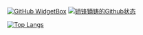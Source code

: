 [![GitHub WidgetBox](https://github-widgetbox.vercel.app/api/profile?username=XiaofengdiZhu&data=followers,repositories)](https://github.com/Jurredr/github-widgetbox)
[![销锋镝铸的Github状态](https://github-readme-stats.vercel.app/api?username=XiaofengdiZhu&show_icons=true&include_all_commits=true&custom_title=销锋镝铸的Github状态)](https://github.com/XiaofengdiZhu)

[![Top Langs](https://github-readme-stats.vercel.app/api/top-langs/?username=XiaofengdiZhu&layout=compact&hide_title=true&card_width=445)](https://github.com/XiaofengdiZhu)

